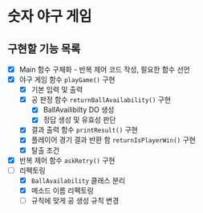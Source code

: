 # 숫자 야구 게임

## 구현할 기능 목록

* [x] Main 함수 구체화 - 반복 제어 코드 작성, 필요한 함수 선언
* [x] 야구 게임 함수 ``playGame()`` 구현
    * [x] 기본 입력 및 출력
    * [x] 공 판정 함수 ``returnBallAvailability()`` 구현
      * [x] BallAvailibilty DO 생성
      * [x] 정답 생성 및 유효성 판단
    * [x] 결과 출력 함수 ``printResult()`` 구현
    * [x] 플레이어 경기 결과 반환 함 ``returnIsPlayerWin()`` 구현
    * [x] 탈출 조건 
* [x] 반복 제어 함수 ``askRetry()`` 구현
* [ ] 리펙토링
    * [x] ``BallAvailability`` 클래스 분리
    * [x] 메소드 이름 리펙토링
    * [ ] 규칙에 맞게 공 생성 규칙 변경